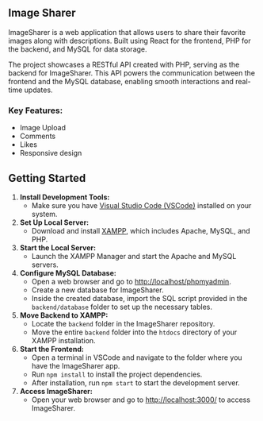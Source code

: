 
<h2>Image Sharer</h2>
<p>ImageSharer is a web application that allows users to share their favorite images along with descriptions. Built using React for the frontend, PHP for the backend, and MySQL for data storage.</p>
<p>The project showcases a RESTful API created with PHP, serving as the backend for ImageSharer. This API powers the communication between the frontend and the MySQL database, enabling smooth interactions and real-time updates.</p>
<h3>Key Features:</h3>
<ul>
  <li>Image Upload</li>
  <li>Comments</li>
  <li>Likes</li>
  <li>Responsive design</li>
</ul>
<h2> Getting Started </h2>

<ol>
    <li>
        <strong>Install Development Tools:</strong>
        <ul>
            <li>Make sure you have <a href="https://code.visualstudio.com/" target="_blank">Visual Studio Code (VSCode)</a> installed on your system.</li>
        </ul>
    </li>
    <li>
        <strong>Set Up Local Server:</strong>
        <ul>
            <li>Download and install <a href="https://www.apachefriends.org/index.html" target="_blank">XAMPP</a>, which includes Apache, MySQL, and PHP.</li>
        </ul>
    </li>
    <li>
        <strong>Start the Local Server:</strong>
        <ul>
            <li>Launch the XAMPP Manager and start the Apache and MySQL servers.</li>
        </ul>
    </li>
    <li>
        <strong>Configure MySQL Database:</strong>
        <ul>
            <li>Open a web browser and go to <a href="http://localhost/phpmyadmin" target="_blank">http://localhost/phpmyadmin</a>.</li>
            <li>Create a new database for ImageSharer.</li>
            <li>Inside the created database, import the SQL script provided in the <code>backend/database</code> folder to set up the necessary tables.</li>
        </ul>
    </li>
    <li>
        <strong>Move Backend to XAMPP:</strong>
        <ul>
            <li>Locate the <code>backend</code> folder in the ImageSharer repository.</li>
            <li>Move the entire <code>backend</code> folder into the <code>htdocs</code> directory of your XAMPP installation.</li>
        </ul>
    </li>
    <li>
        <strong>Start the Frontend:</strong>
        <ul>
            <li>Open a terminal in VSCode and navigate to the folder where you have the ImageSharer app.</li>
            <li>Run <code>npm install</code> to install the project dependencies.</li>
            <li>After installation, run <code>npm start</code> to start the development server.</li>
        </ul>
    </li>
    <li>
        <strong>Access ImageSharer:</strong>
        <ul>
            <li>Open your web browser and go to <a href="http://localhost:3000/" target="_blank">http://localhost:3000/</a> to access ImageSharer.</li>
        </ul>
    </li>
</ol>

